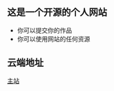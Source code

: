 ## 这是一个开源的个人网站

* 你可以提交你的作品
* 你可以使用网站的任何资源
  
## 云端地址

<a href='http://www.lastingcoder.xyz'>主站</a>
